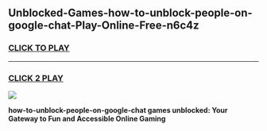 
## Unblocked-Games-how-to-unblock-people-on-google-chat-Play-Online-Free-n6c4z
<h3>
<a href="https://premium76.site?title=how-to-unblock-people-on-google-chat&ref=26A">CLICK TO PLAY</a></h3>
<hr>

<h3>
<a href="https://premium76.site?title=how-to-unblock-people-on-google-chat&ref=26A">CLICK 2 PLAY</a>
  
</h3>

<a href="https://premium76.site?title=how-to-unblock-people-on-google-chat&ref=26A"><img src="https://clearcache.store/games.png"></a>


**how-to-unblock-people-on-google-chat games unblocked: Your Gateway to Fun and Accessible Online Gaming**
